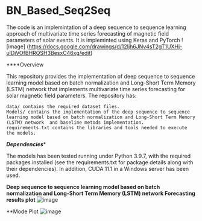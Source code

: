 # BN_Based_Seq2Seq
The code is an implemintation of a deep sequence to sequence learning approach of multivariate time series forecasting of magnetic field parameters of solar events. It is impleminted using Keras and PyTorch
![image] (https://docs.google.com/drawings/d/12Ijh6JNv4sT2gT1UXHj-ulDjVOfBHRQSH3BesxC46xg/edit)

****Overview

This repository provides the implementation of deep sequence to sequence learning model based on batch normalization and Long-Short Term Memory (LSTM) network that implements
multivariate time series forecasting for solar magnetic field parameters. The repository has:

    data/ contains the required dataset files.
    Models/ contains the implementation of the deep sequence to sequence learning model based on batch normalization and Long-Short Term Memory (LSTM) network  and baseline metods implementation.
    requirements.txt contains the libraries and tools needed to execute the models.
    
  ***Dependencies****

The models has been tested running under Python 3.9.7, with the required packages installed (see the requirements.txt for package details along with their dependencies). In addition, CUDA 11.1 in a Windows server has been used. 


**Deep sequence to sequence learning model based on batch normalization and Long-Short Term Memory (LSTM) network Forecasting results plot**
![image](https://user-images.githubusercontent.com/100083721/171737089-1003bd34-4e72-4d86-a7d8-eb053dd694cb.png)

**Mode Plot
![image](https://user-images.githubusercontent.com/100083721/171737300-14d84bb6-0a8d-4b0e-b8d8-68cdf040ed37.png)
